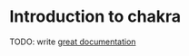# Introduction to chakra

TODO: write [great documentation](http://jacobian.org/writing/what-to-write/)
